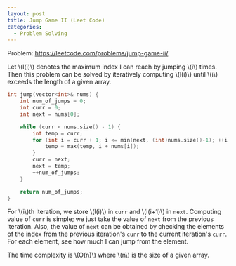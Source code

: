 ```yaml
---
layout: post
title: Jump Game II (Leet Code)
categories:
  - Problem Solving
---
```

Problem: <https://leetcode.com/problems/jump-game-ii/>

Let \\(l(i)\\) denotes the maximum index I can reach by jumping \\(i\\) times. Then this problem can be solved by iteratively computing \\(l(i)\\) until \\(i\\) exceeds the length of a given array.

```c++
int jump(vector<int>& nums) {
    int num_of_jumps = 0;
    int curr = 0;
    int next = nums[0];

    while (curr < nums.size() - 1) {
        int temp = curr;
        for (int i = curr + 1; i <= min(next, (int)nums.size()-1); ++i) {
            temp = max(temp, i + nums[i]);
        }
        curr = next;
        next = temp;
        ++num_of_jumps;
    }

    return num_of_jumps;
}
```
For \\(i\\)th iteration, we store \\(l(i)\\) in `curr` and \\(l(i+1)\\) in `next`. Computing value of `curr` is simple; we just take the value of `next` from the previous iteration. Also, the value of `next` can be obtained by checking the elements of the index from the previous iteration's `curr` to the current iteration's `curr`. For each element, see how much I can jump from the element.

The time complexity is \\(O(n)\\) where \\(n\\) is the size of a given array.
